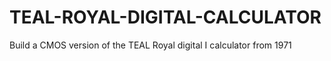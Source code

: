 # TEAL-ROYAL-DIGITAL-CALCULATOR
Build a CMOS version of the TEAL Royal digital I calculator from 1971
